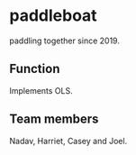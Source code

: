 # paddleboat

paddling together since 2019.

## Function

Implements OLS.

## Team members

Nadav, Harriet, Casey and Joel.
